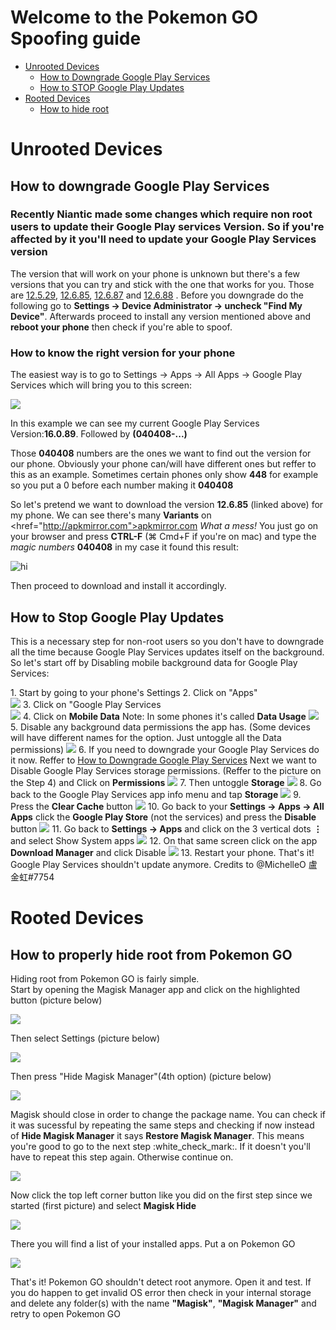 <html>
  <head>
    <!-- CSS -->
    <link rel="stylesheet" type="text/css" href="css/scrollUpButton.css" media="all" />
    <link rel="stylesheet" href="https://maxcdn.bootstrapcdn.com/bootstrap/3.3.7/css/bootstrap.min.css">
    <!-- Javascript -->
    <script type="text/javascript" src="js/scrollUpButton.js"></script>
    <script src="https://ajax.googleapis.com/ajax/libs/jquery/3.2.1/jquery.min.js"></script>
    <script src="https://maxcdn.bootstrapcdn.com/bootstrap/3.3.7/js/bootstrap.min.js"></script>
  </head>
<body>
<h1> Welcome to the Pokemon GO Spoofing guide </h1>

* [Unrooted Devices](#Unrooted_Devices)
   * [How to Downgrade Google Play Services](#Downgrade_GP_Services)
   * [How to STOP Google Play Updates](#Stop_GP_Services_Updates)
* [Rooted Devices](#Rooted_Devices)
   * [How to hide root](#How_to_hide_root)

<h1 id="Unrooted_Devices">Unrooted Devices</h1>
<h2 id="Downgrade_GP_Services">How to downgrade Google Play Services</h2>
<h3>Recently Niantic made some changes which require non root users to update their Google Play services Version. So if you're affected by it you'll need to update your Google Play Services version</h3>

The version that will work on your phone is unknown but there's a few versions that you can try and stick with the one that works for you. Those are <a href="https://www.apkmirror.com/apk/google-inc/google-play-services/google-play-services-12-5-29-release" target="_blank">12.5.29</a>, <a href="https://www.apkmirror.com/apk/google-inc/google-play-services/google-play-services-12-6-85-release" target="_blank">12.6.85</a>, <a href="https://www.apkmirror.com/apk/google-inc/google-play-services/google-play-services-12-6-87-release" target="_blank">12.6.87</a> and <a href="https://www.apkmirror.com/apk/google-inc/google-play-services/google-play-services-12-6-88-release" target="_blank">12.6.88</a> . Before you downgrade do the following go to <b>Settings -> Device Administrator -> uncheck "Find My Device"</b>. Afterwards proceed to install any version mentioned above and <b>reboot your phone</b> then check if you're able to spoof.

<h3> How to know the right version for your phone </h3>

The easiest way is to go to Settings -> Apps -> All Apps -> Google Play Services which will bring you to this screen:

<img src="images/GooglePlayServices.png"/>

In this example we can see my current Google Play Services Version:<b>16.0.89</b>. Followed by <b>(040408-...)</b> 

Those <b>040408</b> numbers are the ones we want to find out the version for our phone. Obviously your phone can/will have different ones but reffer to this as an example. Sometimes certain phones only show <b>448</b> for example so you put a 0 before each number making it <b>040408</b>

So let's pretend we want to download the version <b>12.6.85</b> (linked above) for my phone. We can see there's many <b>Variants</b> on <href="http://apkmirror.com">apkmirror.com</a> <i>What a mess!</i> You just go on your browser and press <b>CTRL-F</b> (⌘ Cmd+F if you're on mac) and type the <i>magic numbers</i> <b>040408</b> in my case it found this result:

<img src="images/googleplayservices1.PNG" alt="hi" class="inline"/>

Then proceed to download and install it accordingly.
<h2 id="Stop_GP_Services_Updates">How to Stop Google Play Updates</h2>
<p>This is a necessary step for non-root users so you don't have to downgrade all the time because Google Play Services updates itself on the background. So let's start off by Disabling mobile background data for Google Play Services:</p>
1. Start by going to your phone's Settings
2. Click on "Apps" <br>
<img src="images/stop_gp_updates_1.png">
3. Click on "Google Play Services <br>
<img src="images/stop_gp_updates_2.png">
4. Click on <b>Mobile Data</b> Note: In some phones it's called <b>Data Usage</b>
<img src="images/stop_gp_updates_3.png">
5. Disable any background data permissions the app has. (Some devices will have different names for the option. Just untoggle all the Data permissions)
<img src="images/stop_gp_updates_4.png">
6. If you need to downgrade your Google Play Services do it now. Reffer to <a href="#how-to-downgrade-google-play-services">How to Downgrade Google Play Services</a> Next we want to Disable Google Play Services storage permissions. (Reffer to the picture on the Step 4) and Click on <b>Permissions</b>
<img src="images/stop_gp_updates_5.png">
7. Then untoggle <b>Storage</b>
<img src="images/stop_gp_updates_6.png">
8. Go back to the Google Play Services app info menu and tap <b>Storage</b>
<img src="images/stop_gp_updates_7.png">
9. Press the <b>Clear Cache</b> button
<img src="images/stop_gp_updates_8.png">
10. Go back to your <b>Settings -> Apps -> All Apps</b> click the <b>Google Play Store</b> (not the services) and press the <b>Disable</b> button
<img src="images/stop_gp_updates_9.png">
11. Go back to <b>Settings -> Apps</b> and click on the 3 vertical dots <b>⋮</b> and select Show System apps
<img src="images/stop_gp_updates_10.png">
12. On that same screen click on the app <b>Download Manager</b> and click Disable
<img src="images/stop_gp_updates_11.png">
13. Restart your phone. That's it! Google Play Services shouldn't update anymore. Credits to @MichelleO 盧金虹#7754

<h1 id="Rooted_Devices">Rooted Devices</h1>

<h2 id="How_to_hide_root">How to properly hide root from Pokemon GO</h2>
<p>Hiding root from Pokemon GO is fairly simple.<br>Start by opening the Magisk Manager app and click on the highlighted button (picture below) </p>
<img src="images/magisk_manager.jpg"/>
<p>Then select Settings (picture below) </p>
<img src="images/magisk_settings.png"/>
<p>Then press "Hide Magisk Manager"(4th option) (picture below)</p>
<img src="images/magisk_manager1.jpg"/>
<p>Magisk should close in order to change the package name. You can check if it was sucessful by repeating the same steps and checking if now instead of <b>Hide Magisk Manager</b> it says <b>Restore Magisk Manager</b>. This means you're good to go to the next step :white_check_mark:. If it doesn't you'll have to repeat this step again. Otherwise continue on.</p>
<img src="images/magisk_manager2.jpg">
<p>Now click the top left corner button like you did on the first step since we started (first picture) and select <b>Magisk Hide</b></p>
<img src="images/magisk_manager3.png"/>
<p>There you will find a list of your installed apps. Put a <span class="glyphicon glyphicon-ok"></span> on Pokemon GO </p>
<img src="images/magisk_manager4.png"/>
<p>That's it! Pokemon GO shouldn't detect root anymore. Open it and test. If you do happen to get invalid OS error then check in your internal storage and delete any folder(s) with the name <b>"Magisk"</b>, <b>"Magisk Manager"</b> and retry to open Pokemon GO</p>
<a href="#" class="glyphicon glyphicon-chevron-up"></a>
</body>
</html>
